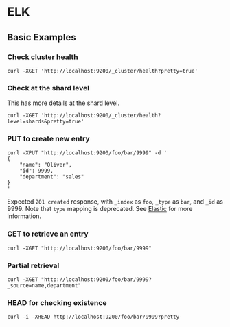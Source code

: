
# ELK


## Basic Examples


### Check cluster health
  
```
curl -XGET 'http://localhost:9200/_cluster/health?pretty=true'
```

### Check at the shard level

This has more details at the shard level.

```
curl -XGET 'http://localhost:9200/_cluster/health?level=shards&pretty=true'
```


### PUT to create new entry

```
curl -XPUT "http://localhost:9200/foo/bar/9999" -d '
{
    "name": "Oliver",
    "id": 9999,
    "department": "sales"
}
'
```

Expected `201 created` response, with `_index` as `foo`, `_type` as `bar`, and
`_id` as 9999. Note that `type` mapping is deprecated. See [Elastic](https://www.elastic.co/guide/en/elasticsearch/reference/current/removal-of-types.html) for more information.

### GET to retrieve an entry

```
curl -XGET "http://localhost:9200/foo/bar/9999"
```



### Partial retrieval

```
curl -XGET "http://localhost:9200/foo/bar/9999?_source=name,department"
```


### HEAD for checking existence

```
curl -i -XHEAD http://localhost:9200/foo/bar/9999?pretty
```

